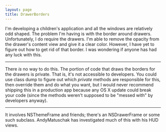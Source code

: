 ```yaml
---
layout: page
title: DrawerBorders
---
```


I'm developing a children's application and all the windows are relatively odd shaped.  The problem I'm having is with the border around drawers.  Unfortunately, I do require the drawers.  I'm able to remove the opacity from the drawer's content view and give it a clear color.  However, I have yet to figure out how to get rid of that border.  I was wondering if anyone has had any luck with this.

----

There *is* no way to do this. The portion of code that draws the borders for the drawers is private. That is, it's not accessible to developers. You could use class dump to figure out which *private* methods are responsible for this, then override them and do what you want, but I would never recommend shipping this in a production app because any OS X update could break your code (since the methods weren't supposed to be "messed with" by developers anyway).

----

It involves NSThemeFrame and friends; there's an NSDrawerFrame or some such subclass. AndyMatuschak has investigated much of this with his HUD views.

